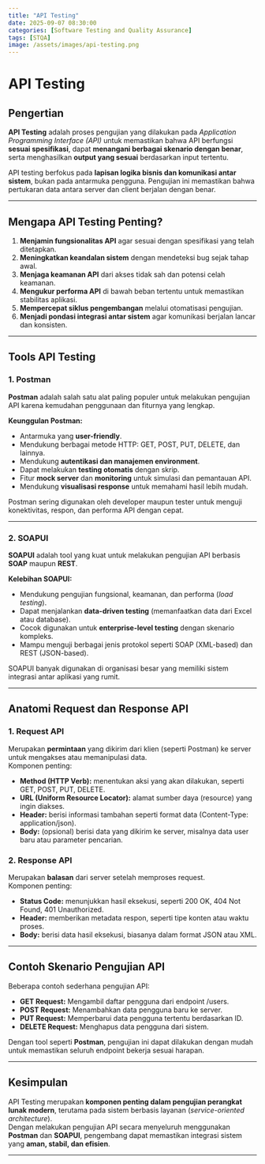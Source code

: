 ```yaml
---
title: "API Testing"
date: 2025-09-07 08:30:00
categories: [Software Testing and Quality Assurance]
tags: [STQA]
image: /assets/images/api-testing.png
---
```


# API Testing

## Pengertian
**API Testing** adalah proses pengujian yang dilakukan pada *Application Programming Interface (API)* untuk memastikan bahwa API berfungsi **sesuai spesifikasi**, dapat **menangani berbagai skenario dengan benar**, serta menghasilkan **output yang sesuai** berdasarkan input tertentu.  

API testing berfokus pada **lapisan logika bisnis dan komunikasi antar sistem**, bukan pada antarmuka pengguna. Pengujian ini memastikan bahwa pertukaran data antara server dan client berjalan dengan benar.

---

## Mengapa API Testing Penting?
1. **Menjamin fungsionalitas API** agar sesuai dengan spesifikasi yang telah ditetapkan.  
2. **Meningkatkan keandalan sistem** dengan mendeteksi bug sejak tahap awal.  
3. **Menjaga keamanan API** dari akses tidak sah dan potensi celah keamanan.  
4. **Mengukur performa API** di bawah beban tertentu untuk memastikan stabilitas aplikasi.  
5. **Mempercepat siklus pengembangan** melalui otomatisasi pengujian.  
6. **Menjadi pondasi integrasi antar sistem** agar komunikasi berjalan lancar dan konsisten.

---

## Tools API Testing

### 1. Postman
**Postman** adalah salah satu alat paling populer untuk melakukan pengujian API karena kemudahan penggunaan dan fiturnya yang lengkap.

**Keunggulan Postman:**
- Antarmuka yang **user-friendly**.  
- Mendukung berbagai metode HTTP: GET, POST, PUT, DELETE, dan lainnya.  
- Mendukung **autentikasi dan manajemen environment**.  
- Dapat melakukan **testing otomatis** dengan skrip.  
- Fitur **mock server** dan **monitoring** untuk simulasi dan pemantauan API.  
- Mendukung **visualisasi response** untuk memahami hasil lebih mudah.  

Postman sering digunakan oleh developer maupun tester untuk menguji konektivitas, respon, dan performa API dengan cepat.

---

### 2. SOAPUI
**SOAPUI** adalah tool yang kuat untuk melakukan pengujian API berbasis **SOAP** maupun **REST**.

**Kelebihan SOAPUI:**
- Mendukung pengujian fungsional, keamanan, dan performa (*load testing*).  
- Dapat menjalankan **data-driven testing** (memanfaatkan data dari Excel atau database).  
- Cocok digunakan untuk **enterprise-level testing** dengan skenario kompleks.  
- Mampu menguji berbagai jenis protokol seperti SOAP (XML-based) dan REST (JSON-based).  

SOAPUI banyak digunakan di organisasi besar yang memiliki sistem integrasi antar aplikasi yang rumit.

---

## Anatomi Request dan Response API

### **1. Request API**
Merupakan **permintaan** yang dikirim dari klien (seperti Postman) ke server untuk mengakses atau memanipulasi data.  
Komponen penting:
- **Method (HTTP Verb):** menentukan aksi yang akan dilakukan, seperti GET, POST, PUT, DELETE.  
- **URL (Uniform Resource Locator):** alamat sumber daya (resource) yang ingin diakses.  
- **Header:** berisi informasi tambahan seperti format data (Content-Type: application/json).  
- **Body:** (opsional) berisi data yang dikirim ke server, misalnya data user baru atau parameter pencarian.  

### **2. Response API**
Merupakan **balasan** dari server setelah memproses request.  
Komponen penting:
- **Status Code:** menunjukkan hasil eksekusi, seperti 200 OK, 404 Not Found, 401 Unauthorized.  
- **Header:** memberikan metadata respon, seperti tipe konten atau waktu proses.  
- **Body:** berisi data hasil eksekusi, biasanya dalam format JSON atau XML.

---

## Contoh Skenario Pengujian API
Beberapa contoh sederhana pengujian API:
- **GET Request:** Mengambil daftar pengguna dari endpoint /users.  
- **POST Request:** Menambahkan data pengguna baru ke server.  
- **PUT Request:** Memperbarui data pengguna tertentu berdasarkan ID.  
- **DELETE Request:** Menghapus data pengguna dari sistem.  

Dengan tool seperti **Postman**, pengujian ini dapat dilakukan dengan mudah untuk memastikan seluruh endpoint bekerja sesuai harapan.

---

## Kesimpulan
API Testing merupakan **komponen penting dalam pengujian perangkat lunak modern**, terutama pada sistem berbasis layanan (*service-oriented architecture*).  
Dengan melakukan pengujian API secara menyeluruh menggunakan **Postman** dan **SOAPUI**, pengembang dapat memastikan integrasi sistem yang **aman, stabil, dan efisien**.  

---
